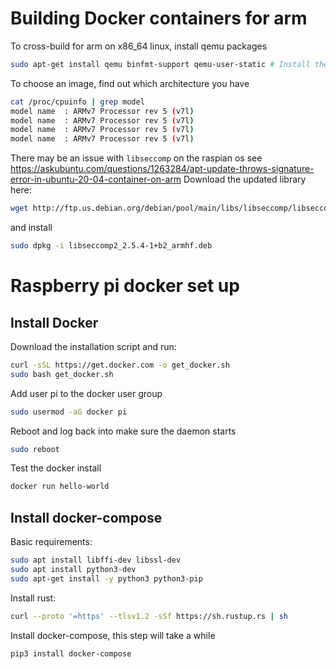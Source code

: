 # Building Docker containers for arm

To cross-build for arm on x86_64 linux, install qemu packages
```bash
sudo apt-get install qemu binfmt-support qemu-user-static # Install the qemu packages
```

To choose an image, find out which architecture you have
```bash
cat /proc/cpuinfo | grep model
model name	: ARMv7 Processor rev 5 (v7l)
model name	: ARMv7 Processor rev 5 (v7l)
model name	: ARMv7 Processor rev 5 (v7l)
model name	: ARMv7 Processor rev 5 (v7l)
```

There may be an issue with `libseccomp` on the raspian os
see https://askubuntu.com/questions/1263284/apt-update-throws-signature-error-in-ubuntu-20-04-container-on-arm
Download the updated library here:
```bash
wget http://ftp.us.debian.org/debian/pool/main/libs/libseccomp/libseccomp2_2.5.4-1+b2_armhf.deb
```
and install

```bash
sudo dpkg -i libseccomp2_2.5.4-1+b2_armhf.deb
```

# Raspberry pi docker set up

## Install Docker

Download the installation script and run:
```bash
curl -sSL https://get.docker.com -o get_docker.sh
sudo bash get_docker.sh
```

Add user pi to the docker user group
```bash
sudo usermod -aG docker pi
```

Reboot and log back into make sure the daemon starts
```bash
sudo reboot
```

Test the docker install
```bash
docker run hello-world
```

## Install docker-compose

Basic requirements:
```bash
sudo apt install libffi-dev libssl-dev
sudo apt install python3-dev
sudo apt-get install -y python3 python3-pip
```

Install rust:
```bash
curl --proto '=https' --tlsv1.2 -sSf https://sh.rustup.rs | sh
```

Install docker-compose, this step will take a while
```bash
pip3 install docker-compose
```
